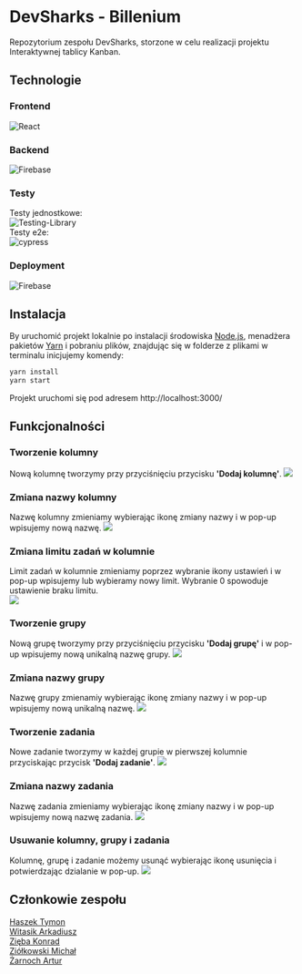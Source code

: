 # DevSharks - Billenium
Repozytorium zespołu DevSharks, storzone w celu realizacji projektu Interaktywnej tablicy Kanban.

## Technologie
### Frontend
![React](https://img.shields.io/badge/react-%2320232a.svg?style=for-the-badge&logo=react&logoColor=%2361DAFB)
### Backend
![Firebase](https://img.shields.io/badge/firebase-%23039BE5.svg?style=for-the-badge&logo=firebase)
### Testy
Testy jednostkowe:\
![Testing-Library](https://img.shields.io/badge/-TestingLibrary-%23E33332?style=for-the-badge&logo=testing-library&logoColor=white)\
Testy e2e:\
![cypress](https://img.shields.io/badge/-cypress-%23E5E5E5?style=for-the-badge&logo=cypress&logoColor=058a5e)
### Deployment
![Firebase](https://img.shields.io/badge/firebase-%23039BE5.svg?style=for-the-badge&logo=firebase)


## Instalacja
By uruchomić projekt lokalnie po instalacji środowiska [Node.js](https://nodejs.org/en), menadżera pakietów [Yarn](https://yarnpkg.com/getting-started/install) i pobraniu plików, znajdując się w folderze z plikami w terminalu inicjujemy komendy:
```bash
yarn install
yarn start
```
Projekt uruchomi się pod adresem http://localhost:3000/

## Funkcjonalności 
### Tworzenie kolumny
Nową kolumnę tworzymy przy przyciśnięciu przycisku **'Dodaj kolumnę'**.
![](https://github.com/ArkadiuszWitasik/test-pod-readme/blob/main/Documentation/media/Dodaj%20kolumne.gif)

### Zmiana nazwy kolumny
Nazwę kolumny zmieniamy wybierając ikonę zmiany nazwy i w pop-up wpisujemy nową nazwę.
![](https://github.com/ArkadiuszWitasik/test-pod-readme/blob/main/Documentation/media/Zmiana%20nazwy%20kolumny.gif)

### Zmiana limitu zadań w kolumnie
Limit zadań w kolumnie zmieniamy poprzez wybranie ikony ustawień i w pop-up wpisujemy lub wybieramy nowy limit. Wybranie 0 spowoduje ustawienie braku limitu.\
![](https://github.com/ArkadiuszWitasik/test-pod-readme/blob/main/Documentation/media/Zmiana%20limitu.gif)

### Tworzenie grupy
Nową grupę tworzymy przy przyciśnięciu przycisku **'Dodaj grupę'** i w pop-up wpisujemy nową unikalną nazwę grupy.
![](https://github.com/ArkadiuszWitasik/test-pod-readme/blob/main/Documentation/media/Tworzenie%20grupy.gif)

### Zmiana nazwy grupy
Nazwę grupy zmienamiy wybierając ikonę zmiany nazwy i w pop-up wpisujemy nową unikalną nazwę.
![](https://github.com/ArkadiuszWitasik/test-pod-readme/blob/main/Documentation/media/Zmiana%20nazwy%20grupy.gif)

### Tworzenie zadania
Nowe zadanie tworzymy w każdej grupie w pierwszej kolumnie przyciskając przycisk **'Dodaj zadanie'**.
![](https://github.com/ArkadiuszWitasik/test-pod-readme/blob/main/Documentation/media/Tworzenie%20zadania.gif)

### Zmiana nazwy zadania
Nazwę zadania zmieniamy wybierając ikonę zmiany nazwy i w pop-up wpisujemy nową nazwę zadania.
![](https://github.com/ArkadiuszWitasik/test-pod-readme/blob/main/Documentation/media/Zmiana%20nazwy%20zadania.gif)


### Usuwanie kolumny, grupy i zadania
Kolumnę, grupę i zadanie możemy usunąć wybierając ikonę usunięcia i potwierdzając dzialanie w pop-up.
![](https://github.com/ArkadiuszWitasik/test-pod-readme/blob/main/Documentation/media/Usuwanie.gif)

## Członkowie zespołu
[Haszek Tymon](https://github.com/Tymon-bot)\
[Witasik Arkadiusz](https://github.com/ArkadiuszWitasik)\
[Zięba Konrad](https://github.com/konradzieba)\
[Ziółkowski Michał](https://github.com/MichalZZZZ)\
[Żarnoch Artur](https://github.com/zarnocha)

